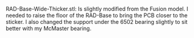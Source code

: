 RAD-Base-Wide-Thicker.stl: Is slightly modified from the Fusion model. I needed to raise the floor of the RAD-Base to bring the PCB closer to the sticker. I also changed the support under the 6502 bearing slightly to sit better with my McMaster bearing.